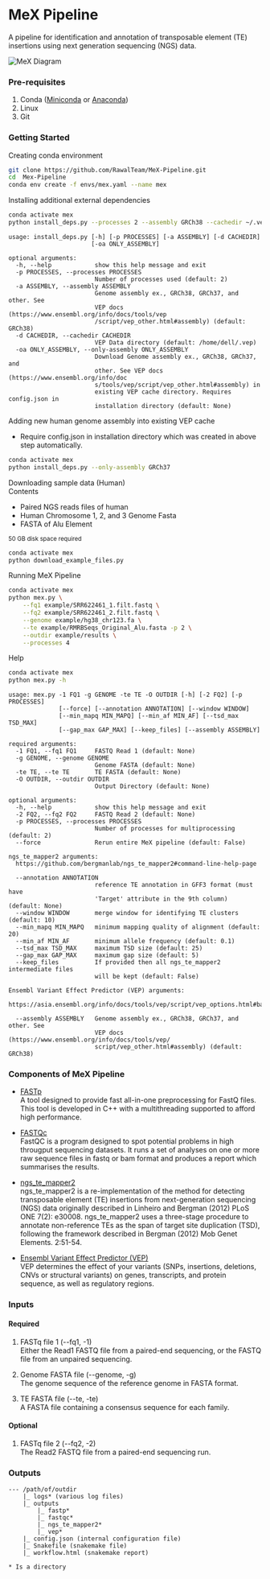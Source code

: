 # MeX Pipeline
A pipeline for identification and annotation of transposable element (TE) insertions using next generation sequencing (NGS) data.

![MeX Diagram](./images/MeXDiagram.svg)

### Pre-requisites
1. Conda (<a href="https://docs.conda.io/en/latest/miniconda.html">Miniconda</a> or <a href="https://www.anaconda.com/products/individual">Anaconda</a>)
2. Linux
3. Git

### Getting Started
Creating conda environment
```bash
git clone https://github.com/RawalTeam/MeX-Pipeline.git
cd  Mex-Pipeline
conda env create -f envs/mex.yaml --name mex
```

Installing additional external dependencies
```bash
conda activate mex
python install_deps.py --processes 2 --assembly GRCh38 --cachedir ~/.vep
```

```commandline
usage: install_deps.py [-h] [-p PROCESSES] [-a ASSEMBLY] [-d CACHEDIR]
                       [-oa ONLY_ASSEMBLY]

optional arguments:
  -h, --help            show this help message and exit
  -p PROCESSES, --processes PROCESSES
                        Number of processes used (default: 2)
  -a ASSEMBLY, --assembly ASSEMBLY
                        Genome assembly ex., GRCh38, GRCh37, and other. See
                        VEP docs (https://www.ensembl.org/info/docs/tools/vep
                        /script/vep_other.html#assembly) (default: GRCh38)
  -d CACHEDIR, --cachedir CACHEDIR
                        VEP Data directory (default: /home/dell/.vep)
  -oa ONLY_ASSEMBLY, --only-assembly ONLY_ASSEMBLY
                        Download Genome assembly ex., GRCh38, GRCh37, and
                        other. See VEP docs (https://www.ensembl.org/info/doc
                        s/tools/vep/script/vep_other.html#assembly) in
                        existing VEP cache directory. Requires config.json in
                        installation directory (default: None)

```

Adding new human genome assembly into existing VEP cache
- Require config.json in installation directory which was created in above step automatically.
```bash
conda activate mex
python install_deps.py --only-assembly GRCh37
```

Downloading sample data (Human)\
Contents
* Paired NGS reads files of human
* Human Chromosome 1, 2, and 3 Genome Fasta
* FASTA of Alu Element

<sup>50 GB disk space required</sup>

```bash
conda activate mex
python download_example_files.py
```

Running MeX Pipeline
```bash
conda activate mex
python mex.py \
    --fq1 example/SRR622461_1.filt.fastq \
    --fq2 example/SRR622461_2.filt.fastq \
    --genome example/hg38_chr123.fa \
    --te example/RMRBSeqs_Original_Alu.fasta -p 2 \
    --outdir example/results \
    --processes 4
```

Help
```bash
conda activate mex
python mex.py -h
```
```commandline
usage: mex.py -1 FQ1 -g GENOME -te TE -O OUTDIR [-h] [-2 FQ2] [-p PROCESSES]
              [--force] [--annotation ANNOTATION] [--window WINDOW]
              [--min_mapq MIN_MAPQ] [--min_af MIN_AF] [--tsd_max TSD_MAX]
              [--gap_max GAP_MAX] [--keep_files] [--assembly ASSEMBLY]

required arguments:
  -1 FQ1, --fq1 FQ1     FASTQ Read 1 (default: None)
  -g GENOME, --genome GENOME
                        Genome FASTA (default: None)
  -te TE, --te TE       TE FASTA (default: None)
  -O OUTDIR, --outdir OUTDIR
                        Output Directory (default: None)

optional arguments:
  -h, --help            show this help message and exit
  -2 FQ2, --fq2 FQ2     FASTQ Read 2 (default: None)
  -p PROCESSES, --processes PROCESSES
                        Number of processes for multiprocessing (default: 2)
  --force               Rerun entire MeX pipeline (default: False)

ngs_te_mapper2 arguments:
  https://github.com/bergmanlab/ngs_te_mapper2#command-line-help-page

  --annotation ANNOTATION
                        reference TE annotation in GFF3 format (must have
                        'Target' attribute in the 9th column) (default: None)
  --window WINDOW       merge window for identifying TE clusters (default: 10)
  --min_mapq MIN_MAPQ   minimum mapping quality of alignment (default: 20)
  --min_af MIN_AF       minimum allele frequency (default: 0.1)
  --tsd_max TSD_MAX     maximum TSD size (default: 25)
  --gap_max GAP_MAX     maximum gap size (default: 5)
  --keep_files          If provided then all ngs_te_mapper2 intermediate files
                        will be kept (default: False)

Ensembl Variant Effect Predictor (VEP) arguments:
  https://asia.ensembl.org/info/docs/tools/vep/script/vep_options.html#basic

  --assembly ASSEMBLY   Genome assembly ex., GRCh38, GRCh37, and other. See
                        VEP docs (https://www.ensembl.org/info/docs/tools/vep/
                        script/vep_other.html#assembly) (default: GRCh38)

```

### Components of MeX Pipeline
* <a href="https://github.com/OpenGene/fastp">FASTp</a>\
A tool designed to provide fast all-in-one preprocessing for FastQ files. This tool is developed in C++ with a multithreading supported to afford high performance.

* <a href="https://github.com/s-andrews/FastQC">FASTQc</a>\
FastQC is a program designed to spot potential problems in high througput sequencing datasets. It runs a set of analyses on one or more raw sequence files in fastq or bam format and produces a report which summarises the results.

* <a href="https://github.com/bergmanlab/ngs_te_mapper2">ngs_te_mapper2</a>\
ngs_te_mapper2 is a re-implementation of the method for detecting transposable element (TE) insertions from next-generation sequencing (NGS) data originally described in Linheiro and Bergman (2012) PLoS ONE 7(2): e30008. ngs_te_mapper2 uses a three-stage procedure to annotate non-reference TEs as the span of target site duplication (TSD), following the framework described in Bergman (2012) Mob Genet Elements. 2:51-54.
  
* <a href="https://www.ensembl.org/vep">Ensembl Variant Effect Predictor (VEP)</a>\
VEP determines the effect of your variants (SNPs, insertions, deletions, CNVs or structural variants) on genes, transcripts, and protein sequence, as well as regulatory regions.

### Inputs
#### Required
1. FASTq file 1 (--fq1, -1)\
Either the Read1 FASTQ file from a paired-end sequencing, or the FASTQ file from an unpaired sequencing.
   
2. Genome FASTA file (--genome, -g)\
The genome sequence of the reference genome in FASTA format.

3. TE FASTA file (--te, -te)\
A FASTA file containing a consensus sequence for each family.
   
#### Optional
1. FASTq file 2 (--fq2, -2)\
The Read2 FASTQ file from a paired-end sequencing run.
   
### Outputs
    --- /path/of/outdir
        |_ logs* (various log files)
        |_ outputs
            |_ fastp*
            |_ fastqc*
            |_ ngs_te_mapper2*
            |_ vep*
        |_ config.json (internal configuration file)
        |_ Snakefile (snakemake file)
        |_ workflow.html (snakemake report)
    
    * Is a directory